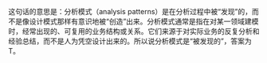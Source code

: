 这句话的意思是：分析模式（analysis patterns）是在分析过程中被“发现”的，而不是像设计模式那样有意识地被“创造”出来。分析模式通常是指在对某一领域建模时，经常出现的、可复用的业务结构或关系。它们来源于对实际业务的反复分析和经验总结，而不是人为凭空设计出来的。所以说分析模式是“被发现的”，答案为T。